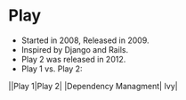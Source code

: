 # Play 

- Started in 2008, Released in 2009.
- Inspired by Django and Rails.
- Play 2 was released in 2012.
- Play 1 vs. Play 2:

||Play 1|Play 2|
|Dependency Managment| Ivy|